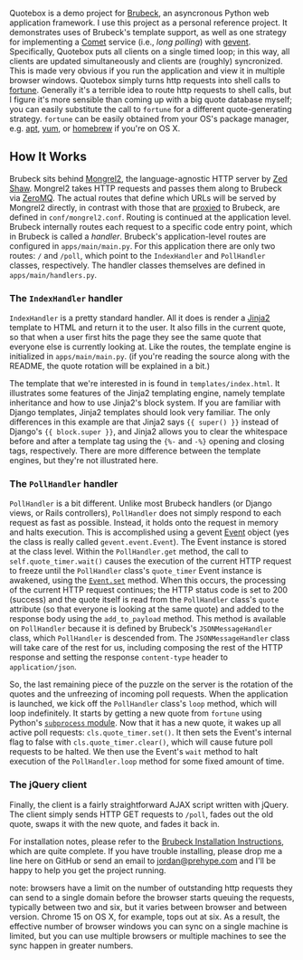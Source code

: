 Quotebox is a demo project for [Brubeck](http://brubeck.io/), an asyncronous
Python web application framework.  I use this project as a personal reference
project.  It demonstrates uses of Brubeck's template support, as well as one
strategy for implementing a
[Comet](http://en.wikipedia.org/wiki/Comet_\(programming\)) service (i.e.,
*long polling*) with [gevent](http://www.gevent.org/).  Specifically, Quotebox
puts all clients on a single timed loop; in this way, all clients are updated
simultaneously and clients are (roughly) syncronized.  This is made very
obvious if you run the application and view it in multiple browser windows.
Quotebox simply turns http requests into shell calls to
[fortune](http://en.wikipedia.org/wiki/Fortune_\(Unix\)).  Generally it's a
terrible idea to route http requests to shell calls, but I figure it's more
sensible than coming up with a big quote database myself; you can easily
substitute the call to `fortune` for a different quote-generating strategy.
`fortune` can be easily obtained from your OS's package manager, e.g.
[apt](http://en.wikipedia.org/wiki/Advanced_Packaging_Tool),
[yum](http://en.wikipedia.org/wiki/Yellowdog_Updater,_Modified), or
[homebrew](http://mxcl.github.com/homebrew/) if you're on OS X.

## How It Works

Brubeck sits behind [Mongrel2](http://mongrel2.org/), the language-agnostic
HTTP server by [Zed Shaw](https://github.com/zedshaw).  Mongrel2 takes HTTP
requests and passes them along to Brubeck via [ZeroMQ](http://www.zeromq.org/).
The actual routes that define which URLs will be served by Mongrel2 directly,
in contrast with those that are
[proxied](http://en.wikipedia.org/wiki/Reverse_proxy) to Brubeck, are defined
in `conf/mongrel2.conf`.  Routing is continued at the application level.
Brubeck internally routes each request to a specific code entry point, which in
Brubeck is called a *handler*.  Brubeck's application-level routes are
configured in `apps/main/main.py`.  For this application there are only two
routes: `/` and `/poll`, which point to the `IndexHandler` and `PollHandler`
classes, respectively.  The handler classes themselves are defined in
`apps/main/handlers.py`.

### The `IndexHandler` handler

`IndexHandler` is a pretty standard handler.  All it does is render a
[Jinja2](http://jinja.pocoo.org/docs/) template to HTML and return it to the
user.  It also fills in the current quote, so that when a user first hits the
page they see the same quote that everyone else is currently looking at.  Like
the routes, the template engine is initialized in `apps/main/main.py`.  (if
you're reading the source along with the README, the quote rotation will be
explained in a bit.)

The template that we're interested in is found in `templates/index.html`.  It
illustrates some features of the Jinja2 templating engine, namely template
inheritance and how to use Jinja2's block system.  If you are familiar with
Django templates, Jinja2 templates should look very familiar.  The only
differences in this example are that Jinja2 says `{{ super() }}` instead of
Django's `{{ block.super }}`, and Jinja2 allows you to clear the whitespace
before and after a template tag using the `{%-` and `-%}` opening and closing
tags, respectively.  There are more difference between the template engines,
but they're not illustrated here.

### The `PollHandler` handler

`PollHandler` is a bit different.  Unlike most Brubeck handlers (or Django
views, or Rails controllers), `PollHandler` does not simply respond to each
request as fast as possible.  Instead, it holds onto the request in memory and
halts execution.  This is accomplished using a gevent
[Event](http://www.gevent.org/gevent.event.html#gevent.event.Event) object (yes
the class is really called `gevent.event.Event`).  The Event instance is stored
at the class level.  Within the `PollHandler.get` method, the call to
`self.quote_timer.wait()` causes the execution of the current HTTP request to
freeze until the `PollHandler` class's `quote_timer` Event instance is
awakened, using the
[`Event.set`](http://www.gevent.org/gevent.event.html#gevent.event.Event.set)
method.  When this occurs, the processing of the current HTTP request
continues; the HTTP status code is set to 200 (success) and the quote itself is
read from the `PollHandler` class's `quote` attribute (so that everyone is
looking at the same quote) and added to the response body using the
`add_to_payload` method.  This method is available on `PollHandler` because it
is defined by Brubeck's `JSONMessageHandler` class, which `PollHandler` is
descended from.  The `JSONMessageHandler` class will take care of the rest for
us, including composing the rest of the HTTP response and setting the response
`content-type` header to `application/json`.

So, the last remaining piece of the puzzle on the server is the rotation of the
quotes and the unfreezing of incoming poll requests.  When the application is
launched, we kick off the `PollHandler` class's `loop` method, which will loop
indefinitely.  It starts by getting a new quote from `fortune` using Python's
[`subprocess` module](http://docs.python.org/library/subprocess.html).  Now
that it has a new quote, it wakes up all active poll requests:
`cls.quote_timer.set()`.  It then sets the Event's internal flag to false with
`cls.quote_timer.clear()`, which will cause future poll requests to be halted.
We then use the Event's `wait` method to halt execution of the
`PollHandler.loop` method for some fixed amount of time.

### The jQuery client

Finally, the client is a fairly straightforward AJAX script written with
jQuery.  The client simply sends HTTP GET requests to `/poll`, fades out the
old quote, swaps it with the new quote, and fades it back in.

For installation notes, please refer to the [Brubeck Installation
Instructions](http://brubeck.io/installing.html), which are quite complete.  If
you have trouble installing, please drop me a line here on GitHub or send an
email to jordan@prehype.com and I'll be happy to help you get the project
running.

note: browsers have a limit on the number of outstanding http requests they can
send to a single domain before the browser starts queuing the requests,
typically between two and six, but it varies between browser and between
version.  Chrome 15 on OS X, for example, tops out at six.  As a result, the
effective number of browser windows you can sync on a single machine is
limited, but you can use multiple browsers or multiple machines to see the sync
happen in greater numbers.
